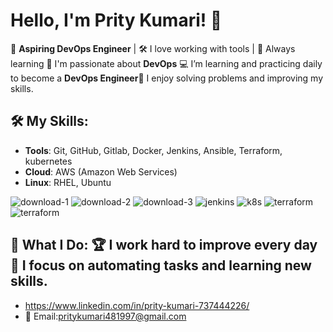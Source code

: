 # Hello, I'm Prity Kumari! 👋  
🌟 **Aspiring DevOps Engineer** | 🛠️ I love working with tools | 🚀 Always learning  🔧 I'm passionate about **DevOps**  💻 I’m learning and practicing daily to become a **DevOps Engineer**🧠 I enjoy solving problems and improving my skills.
## 🛠️ **My Skills**:
- **Tools**: Git, GitHub, Gitlab, Docker, Jenkins, Ansible, Terraform, kubernetes
- **Cloud**: AWS (Amazon Web Services)
- **Linux**: RHEL, Ubuntu
  
![download-1](https://github.com/user-attachments/assets/9f4c2329-a1f6-49aa-a49b-3e3810272bee)  ![download-2](https://github.com/user-attachments/assets/8ce251fd-6e5b-4329-8b73-b98107dca6bb) ![download-3](https://github.com/user-attachments/assets/587e9af3-36cc-4f01-b81c-f6287ea14efe) ![jenkins](https://github.com/user-attachments/assets/c7199b71-f04f-462d-b561-931edcef84b3) ![k8s](https://github.com/user-attachments/assets/fe056c99-5981-49ed-a0e8-780067024e72)
![terraform](https://github.com/user-attachments/assets/b884cebf-fe5e-4428-bc1d-08e9a258c03b) ![terraform](https://github.com/user-attachments/assets/b884cebf-fe5e-4428-bc1d-08e9a258c03b) 

## 🌟 **What I Do**: 🏆 I work hard to improve every day 🎯 I focus on **automating tasks** and learning new skills.
- https://www.linkedin.com/in/prity-kumari-737444226/
- 📧 Email:pritykumari481997@gmail.com


